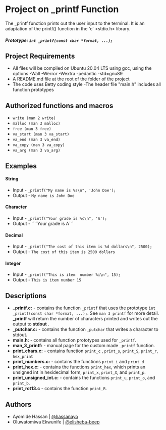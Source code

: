 # Project on _printf Function
The _printf function prints out the user input to the terminal. It is an adaptation of the printf() function in the 'c' <stdio.h> library.
##### Prototype: ```int _printf(const char *format, ...);```

## Project Requirements
- All files will be compiled on Ubuntu 20.04 LTS using gcc, using the options -Wall -Werror -Wextra -pedantic -std=gnu89
- A README.md file at the root of the folder of the project
- The code uses Betty coding style
-The header file "main.h" includes all function prototypes
## Authorized functions and macros
- ``` write (man 2 write) ```
- ``` malloc (man 3 malloc) ```
- ``` free (man 3 free) ```
- ``` va_start (man 3 va_start) ```
- ``` va_end (man 3 va_end) ```
- ``` va_copy (man 3 va_copy) ```
- ``` va_arg (man 3 va_arg) ```

## Examples
#### String
- Input - ```_printf("My name is %s\n", 'John Doe');```
- Output - ```My name is John Doe```

#### Character
- Input - ```_printf("Your grade is %c\n", 'A');```
- Output - ````Your grade is A```

#### Decimal
- Input - ```_printf("The cost of this item is %d dollars\n", 2500);```
- Output - ```The cost of this item is 2500 dollars```

#### Integer
- Input - ```_printf("This is item  number %i\n", 15);```
- Output - ```This is item number 15```

## Descriptions
* **_printf.c:** - contains the function ```_printf``` that uses the prototype ```int _printf(const char *format, ...);```. See ```man 3 printf``` for more detail. **_printf** will return the number of characters printed and writes out the output to **stdout** .
* **_putchar.c:** - contains the function ```_putchar``` that writes a character to stdout.
* **main.h:** - contains all function prototypes used for ```_printf```.
* **man_3_printf:** - manual page for the custom made ```_printf``` function.
* **print_chars.c:** - contains function ```print_c``` , ```print_s```, ```print_S```, ```print_r```, ```hex_print```
* **print_numbers.c:** - contains the functions ```print_i``` and ```print_d```
* **print_hex.c:** - contains the functions ```print_hex```, which prints an unsigned int in hexidecimal form, ```print_x```, ```print_X```, and ```print_p```.
* **print_unsigned_int.c:** - contains the functions ```print_u```, ```print_o```, and ```print_b```.
* **print_rot13.c** - contains the function ```print_R```.

## Authors
- Ayomide Hassan | [@hassanayo](https://github.com/hassanayo)
- Oluwatomiwa Ekwunife | [@elisheba-beep](https://github/elisheba-beep)